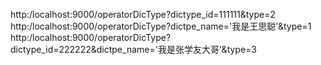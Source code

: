http:/localhost:9000/operatorDicType?dictype_id=111111&type=2
http:/localhost:9000/operatorDicType?dictpe_name='我是王思聪'&type=1
http:/localhost:9000/operatorDicType?dictype_id=222222&dictpe_name='我是张学友大哥'&type=3
